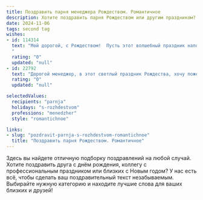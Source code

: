 ```yaml
---
title: Поздравить парня менеджера Рождеством. Романтичное
description: Хотите поздравить парня Рождеством или другим праздником? Наш ИИ создаст незабываемое поздравление, а вы обязательно выделитесь среди других.  
date: 2024-11-06
tags: second tag
wishes:
- id: 114314
  text: "Мой дорогой, с Рождеством!  Пусть этот волшебный праздник наполнит нашу жизнь теплом, любовью и счастьем, как сияние рождественской звезды.  Ты — мой лучший подарок, мой менеджер по счастью, и я бесконечно благодарна судьбе за то, что ты рядом.  Крепко целую и желаю тебе всего самого светлого и радостного!
  "
  rating: "0"
  updated: "null"
- id: 22792
  text: "Дорогой менеджер, в этот светлый праздник Рождества, хочу пожелать тебе неиссякаемой энергии и вдохновения. Пусть каждый твой день будет наполнен радостью и успехом, а сердце бьется в такт прекрасным мгновениям жизни. С Рождеством тебя!"
  rating: "0"
  updated: "null"

selectedValues:
  recipients: "parnja"
  holidays: "s-rozhdestvom"
  professions: "menedzher"
  style: "romantichnoe"

links:
- slug: "pozdravit-parnja-s-rozhdestvom-romantichnoe"
  title: "Поздравить парня Рождеством. Романтичное"
---
```


Здесь вы найдете отличную подборку поздравлений на любой случай.
Хотите поздравить друга с днём рождения, коллегу с профессиональным праздником или близких с Новым годом? У нас есть всё, чтобы сделать ваш поздравительный текст незабываемым. Выбирайте нужную категорию и находите лучшие слова для ваших близких и друзей!
